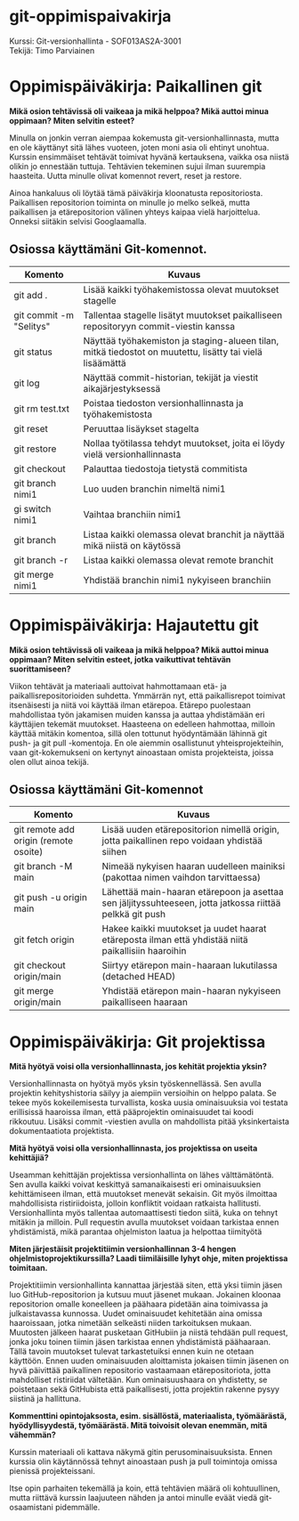 # git-oppimispaivakirja
Kurssi: Git-versionhallinta - SOF013AS2A-3001 </br>
Tekijä: Timo Parviainen

# Oppimispäiväkirja: Paikallinen git


__Mikä osion tehtävissä oli vaikeaa ja mikä helppoa? Mikä auttoi minua oppimaan? Miten selvitin esteet?__

Minulla on jonkin verran aiempaa kokemusta git-versionhallinnasta, mutta en ole käyttänyt sitä lähes vuoteen, joten moni asia oli ehtinyt unohtua. Kurssin ensimmäiset tehtävät toimivat hyvänä kertauksena, vaikka osa niistä olikin jo ennestään tuttuja. Tehtävien tekeminen sujui ilman suurempia haasteita. Uutta minulle olivat komennot revert, reset ja restore.

Ainoa hankaluus oli löytää tämä päiväkirja kloonatusta repositoriosta. Paikallisen repositorion toiminta on minulle jo melko selkeä, mutta paikallisen ja etärepositorion välinen yhteys kaipaa vielä harjoittelua. Onneksi siitäkin selvisi Googlaamalla.

## Osiossa käyttämäni Git-komennot.

| Komento | Kuvaus |
| --------| ------ |
| git add .  | Lisää kaikki työhakemistossa olevat muutokset stagelle |
| git commit -m "Selitys" | Tallentaa stagelle lisätyt muutokset paikalliseen repositoryyn commit-viestin kanssa |
| git status | Näyttää työhakemiston ja staging-alueen tilan, mitkä tiedostot on muutettu, lisätty tai vielä lisäämättä |
| git log | Näyttää commit-historian, tekijät ja viestit aikajärjestyksessä |
| git rm test.txt | Poistaa tiedoston versionhallinnasta ja työhakemistosta |
| git reset | Peruuttaa lisäykset stagelta |
| git restore | Nollaa työtilassa tehdyt muutokset, joita ei löydy vielä versionhallinnasta |
| git checkout | Palauttaa tiedostoja tietystä commitista |
| git branch nimi1 | Luo uuden branchin nimeltä nimi1 |
| gi switch nimi1 | Vaihtaa branchiin nimi1 |
| git branch | Listaa kaikki olemassa olevat branchit ja näyttää mikä niistä on käytössä |
| git branch -r | Listaa kaikki olemassa olevat remote branchit |
| git merge nimi1 | Yhdistää branchin nimi1 nykyiseen branchiin |

# Oppimispäiväkirja: Hajautettu git

__Mikä osion tehtävissä oli vaikeaa ja mikä helppoa? Mikä auttoi minua oppimaan? Miten selvitin esteet, jotka vaikuttivat tehtävän suorittamiseen?__

Viikon tehtävät ja materiaali auttoivat hahmottamaan etä- ja paikallisrepositorioiden suhdetta. Ymmärrän nyt, että paikallisrepot toimivat itsenäisesti ja niitä voi käyttää ilman etärepoa. Etärepo puolestaan mahdollistaa työn jakamisen muiden kanssa ja auttaa yhdistämään eri käyttäjien tekemät muutokset. Haasteena on edelleen hahmottaa, milloin käyttää mitäkin komentoa, sillä olen tottunut hyödyntämään lähinnä git push- ja git pull -komentoja. En ole aiemmin osallistunut yhteisprojekteihin, vaan git-kokemukseni on kertynyt ainoastaan omista projekteista, joissa olen ollut ainoa tekijä.

## Osiossa käyttämäni Git-komennot

| Komento | Kuvaus |
| --------| ------ |
| git remote add origin (remote osoite) | Lisää uuden etärepositorion nimellä origin, jotta paikallinen repo voidaan yhdistää siihen |
| git branch -M main | Nimeää nykyisen haaran uudelleen mainiksi (pakottaa nimen vaihdon tarvittaessa) |
| git push -u origin main | Lähettää main-haaran etärepoon ja asettaa sen jäljityssuhteeseen, jotta jatkossa riittää pelkkä git push |
| git fetch origin | Hakee kaikki muutokset ja uudet haarat etäreposta ilman että yhdistää niitä paikallisiin haaroihin |
| git checkout origin/main | Siirtyy etärepon main-haaraan lukutilassa (detached HEAD) |
| git merge origin/main | Yhdistää etärepon main-haaran nykyiseen paikalliseen haaraan |

# Oppimispäiväkirja: Git projektissa

__Mitä hyötyä voisi olla versionhallinnasta, jos kehität projektia yksin?__

Versionhallinnasta on hyötyä myös yksin työskennellässä. Sen avulla projektin kehityshistoria säilyy ja aiempiin versioihin on helppo palata. Se tekee myös kokeilemisesta turvallista, koska uusia ominaisuuksia voi testata erillisissä haaroissa ilman, että pääprojektin ominaisuudet tai koodi rikkoutuu. Lisäksi commit -viestien avulla on mahdollista pitää yksinkertaista dokumentaatiota projektista.

__Mitä hyötyä voisi olla versionhallinnasta, jos projektissa on useita kehittäjiä?__

Useamman kehittäjän projektissa versionhallinta on lähes välttämätöntä. Sen avulla kaikki voivat keskittyä samanaikaisesti eri ominaisuuksien kehittämiseen ilman, että muutokset menevät sekaisin. Git myös ilmoittaa mahdollisista ristiriidoista, jolloin konfliktit voidaan ratkaista hallitusti. Versionhallinta myös tallentaa automaattisesti tiedon siitä, kuka on tehnyt mitäkin ja milloin. Pull requestin avulla muutokset voidaan tarkistaa ennen yhdistämistä, mikä parantaa ohjelmiston laatua ja helpottaa tiimityötä

__Miten järjestäisit projektitiimin versionhallinnan 3-4 hengen ohjelmistoprojektikurssilla? Laadi tiimiläisille lyhyt ohje, miten projektissa toimitaan.__

Projektitiimin versionhallinta kannattaa järjestää siten, että yksi tiimin jäsen luo GitHub-repositorion ja kutsuu muut jäsenet mukaan. Jokainen kloonaa repositorion omalle koneelleen ja päähaara pidetään aina toimivassa ja julkaistavassa kunnossa. Uudet ominaisuudet kehitetään aina omissa haaroissaan, jotka nimetään selkeästi niiden tarkoituksen mukaan. Muutosten jälkeen haarat pusketaan GitHubiin ja niistä tehdään pull request, jonka joku toinen tiimin jäsen tarkistaa ennen yhdistämistä päähaaraan. Tällä tavoin muutokset tulevat tarkastetuiksi ennen kuin ne otetaan käyttöön. Ennen uuden ominaisuuden aloittamista jokaisen tiimin jäsenen on hyvä päivittää paikallinen repositorio vastaamaan etärepositoriota, jotta mahdolliset ristiriidat vältetään. Kun ominaisuushaara on yhdistetty, se poistetaan sekä GitHubista että paikallisesti, jotta projektin rakenne pysyy siistinä ja hallittuna.

__Kommenttini opintojaksosta, esim. sisällöstä, materiaalista, työmäärästä, hyödyllisyydestä, työmäärästä. Mitä toivoisit olevan enemmän, mitä vähemmän?__

Kurssin materiaali oli kattava näkymä gitin perusominaisuuksista. Ennen kurssia olin käytännössä tehnyt ainoastaan push ja pull toimintoja omissa pienissä projekteissani.

Itse opin parhaiten tekemällä ja koin, että tehtävien määrä oli kohtuullinen, mutta riittävä kurssin laajuuteen nähden ja antoi minulle eväät viedä git-osaamistani pidemmälle.  

